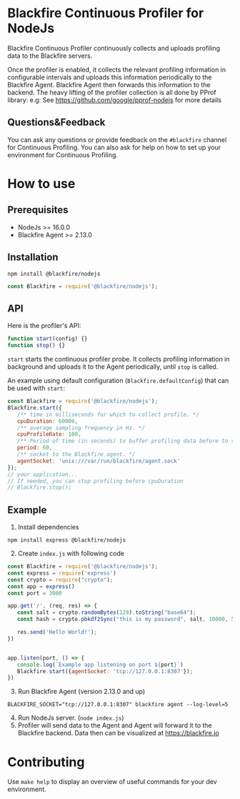 # Blackfire Continuous Profiler for NodeJs

Blackfire Continuous Profiler continuously collects and uploads profiling data to the Blackfire servers.

Once the profiler is enabled, it collects the relevant profiling information in configurable intervals and uploads this information periodically to the Blackfire Agent.
Blackfire Agent then forwards this information to the backend.
The heavy lifting of the profiler collection is all done by PProf library: e.g: See https://github.com/google/pprof-nodejs for more details

## Questions&Feedback

You can ask any questions or provide feedback on the `#blackfire` channel for Continuous Profiling.
You can also ask for help on how to set up your environment for Continuous Profiling.

# How to use
## Prerequisites

* NodeJs >= 16.0.0
* Blackfire Agent >= 2.13.0

## Installation
```shell
npm install @blackfire/nodejs
```
```js
const Blackfire = require('@blackfire/nodejs');
```

## API

Here is the profiler's API:

```js
function start(config) {}
function stop() {}
```

`start` starts the continuous profiler probe.
It collects profiling information in background and uploads it to the Agent periodically, until `stop` is called.

An example using default configuration (`Blackfire.defaultConfig`) that can be used with `start`:

```js
const Blackfire = require('@blackfire/nodejs');
Blackfire.start({
   /** time in milliseconds for which to collect profile. */
   cpuDuration: 60000,
   /** average sampling frequency in Hz. */
   cpuProfileRate: 100,
   /** Period of time (in seconds) to buffer profiling data before to send them to the agent. */
   period: 60,
   /** socket to the Blackfire agent. */
   agentSocket: 'unix:///var/run/blackfire/agent.sock'
});
// your application...
// If needed, you can stop profiling before cpuDuration
// Blackfire.stop();
```

## Example

1. Install dependencies

```shell
npm install express @blackfire/nodejs
```

2. Create `index.js` with following code

```js
const Blackfire = require('@blackfire/nodejs');
const express = require('express')
const crypto = require("crypto");
const app = express()
const port = 3000

app.get('/', (req, res) => {
   const salt = crypto.randomBytes(128).toString("base64");
   const hash = crypto.pbkdf2Sync("this is my password", salt, 10000, 512, "sha512");

   res.send('Hello World!');
})


app.listen(port, () => {
   console.log(`Example app listening on port ${port}`)
   Blackfire.start({agentSocket: 'tcp://127.0.0.1:8307'});
})
```

3. Run Blackfire Agent (version 2.13.0 and up)

```
BLACKFIRE_SOCKET="tcp://127.0.0.1:8307" blackfire agent --log-level=5
```

4. Run NodeJs server. (`node index.js`)
5. Profiler will send data to the Agent and Agent will forward it to the Blackfire
   backend. Data then can be visualized at https://blackfire.io

# Contributing

Use `make help` to display an overview of useful commands for your dev environment.
